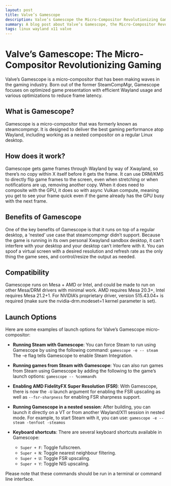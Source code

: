 ```yaml
---
layout: post
title: Valve’s Gamescope
description: Valve’s Gamescope the Micro-Compositor Revolutionizing Gaming
summary: A blog post about Valve’s Gamescope, the Micro-Compositor Revolutionizing Gaming.
tags: linux wayland x11 valve
---
```


# Valve’s Gamescope: The Micro-Compositor Revolutionizing Gaming
Valve’s Gamescope is a micro-compositor that has been making waves in the gaming industry. Born out of the former SteamCompMgr, Gamescope focuses on optimized game presentation with efficient Wayland usage and various optimizations to reduce frame latency.

## What is Gamescope?
Gamescope is a micro-compositor that was formerly known as steamcompmgr. It is designed to deliver the best gaming performance atop Wayland, including working as a nested compositor on a regular Linux desktop.

## How does it work?
Gamescope gets game frames through Wayland by way of Xwayland, so there’s no copy within X itself before it gets the frame. It can use DRM/KMS to directly flip game frames to the screen, even when stretching or when notifications are up, removing another copy. When it does need to composite with the GPU, it does so with async Vulkan compute, meaning you get to see your frame quick even if the game already has the GPU busy with the next frame.

## Benefits of Gamescope
One of the key benefits of Gamescope is that it runs on top of a regular desktop, a ‘nested’ use case that steamcompmgr didn’t support. Because the game is running in its own personal Xwayland sandbox desktop, it can’t interfere with your desktop and your desktop can’t interfere with it. You can spoof a virtual screen with a desired resolution and refresh rate as the only thing the game sees, and control/resize the output as needed.

## Compatibility
Gamescope runs on Mesa + AMD or Intel, and could be made to run on other Mesa/DRM drivers with minimal work. AMD requires Mesa 20.3+, Intel requires Mesa 21.2+1. For NVIDIA’s proprietary driver, version 515.43.04+ is required (make sure the nvidia-drm.modeset=1 kernel parameter is set).

## Launch Options
Here are some examples of launch options for Valve’s Gamescope micro-compositor:

* **Running Steam with Gamescope**: You can force Steam to run using Gamescope by using the following command:
  ```gamescope -e -- steam```
The -e flag tells Gamescope to enable Steam Integration.

* **Running games from Steam with Gamescope**: You can also run games from Steam using Gamescope by adding the following to the game’s launch options:
  ```gamescope -- %command%```

* **Enabling AMD FidelityFX Super Resolution (FSR)**: With Gamescope, there is now the `-U` launch argument for enabling the FSR upscaling as well as `--fsr-sharpness` for enabling FSR sharpness support.

* **Running Gamescope in a nested session**: After building, you can launch it directly on a VT or from another Wayland/X11 session in nested mode. For example, to start Steam with it, you can use:
  ```gamescope -e -- steam -tenfoot -steamos```

* **Keyboard shortcuts**: There are several keyboard shortcuts available in Gamescope:
  * ```Super + F```: Toggle fullscreen.
  * ```Super + N```: Toggle nearest neighbour filtering.
  * ```Super + U```: Toggle FSR upscaling.
  * ```Super + Y```: Toggle NIS upscaling.

Please note that these commands should be run in a terminal or command line interface.